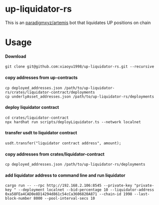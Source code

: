 # up-liquidator-rs
This is an [paradigmxyz/artemis](https://github.com/paradigmxyz/artemis) bot that liquidates UP positions on chain

# Usage
#### Download

```shell
git clone git@github.com:xiaoyu1998/up-liquidator-rs.git --recursive
```
#### copy addresses from up-contracts
```
cp deployed_addresses.json /path/to/up-liquidator-rs/crates/liquidator-contract/deployments
cp underlyAsset_addresses.json /path/to/up-liquidator-rs/deployments

```
#### deploy liquidator contract
```shell
cd crates/liquidator-contract
npx hardhat run scripts/deployLiquidator.ts --network localnet
```
#### transfer usdt to liquidator contract
```
usdt.transfer("liquidator contract address", amount);

```
#### copy addresses from crates/liquidator-contract
```
cp deployed_addresses.json /path/to/up-liquidator-rs/deployments

```
#### add liquidator address to command line and run liquidator
```
cargo run -- --rpc http://192.168.2.106:8545 --private-key "private-key " --deployment localnet --bid-percentage 10 --liquidator-address 0xa58FEa4CAD0e8D14294d861c54cCa3606820A871 --chain-id 1998 --last-block-number 8000 --pool-interval-secs 10

```